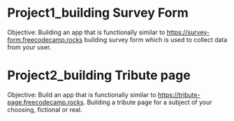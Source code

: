 # Project1_building Survey Form

Objective: Building an app that is functionally similar to https://survey-form.freecodecamp.rocks
building survey form which is used to collect data from your user.

# Project2_building Tribute page

Objective: Build an app that is functionally similar to https://tribute-page.freecodecamp.rocks.
Building a tribute page for a subject of your choosing, fictional or real.





